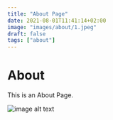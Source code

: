 ```yaml
---
title: "About Page"
date: 2021-08-01T11:41:14+02:00
image: "images/about/1.jpeg"
draft: false
tags: ["about"]
---
```


# About

This is an About Page.

![image alt text](/images/about/1.jpeg)